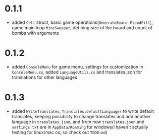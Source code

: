 <h1> 0.1.1 </h1>

- added <code>Cell</code> struct, basic game operations(<code>GenerateBoard</code>, <code>FloodFill</code>), game main loop <code>MineSweeper</code>, defining size of the board and count of bombs with arguments

<h1> 0.1.2 </h1>

- added <code>ConsoleMenu</code> for game menu, settings for customization in <code>ConsoleMenu.cs</code>, added <code>LanguageUtils.cs</code> and translates.json for translations for other languages

<h1> 0.1.3 </h1>

- added <code>WriteTranslates</code>, <code>Translates.defaultLanguages</code> to write default translates, keeping possibility to change translates and add another language in <code>translates.json</code>, and from now <code>translates.json</code> and <code>settings.txt</code> are in <code>AppData/Roaming</code> for windows(i haven't actually testing for linux/mac os, so check out <code>TODO.md</code>)